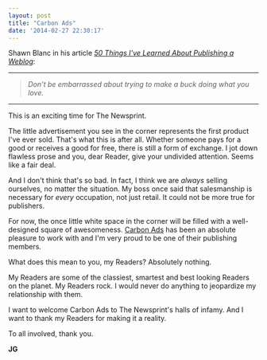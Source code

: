 ```yaml
---
layout: post
title: "Carbon Ads"
date: '2014-02-27 22:30:17'
---
```


<p>Shawn Blanc in his article <a href="http://shawnblanc.net/2012/07/50-things/"><em>50 Things I've Learned About Publishing a Weblog</em></a>:</p>

<hr />

<blockquote>
  <p><em>Don’t be embarrassed about trying to make a buck doing what you love.</em></p>
</blockquote>

<hr />

<p>This is an exciting time for The Newsprint. </p>

<p>The little advertisement you see in the corner represents the first product I've ever sold. That's what this is after all. Whether someone pays for a good or receives a good for free, there is still a form of exchange. I jot down flawless prose and you, dear Reader, give your undivided attention. Seems like a fair deal. </p>

<p>And I don't think that's so bad. In fact, I think we are <em>always</em> selling ourselves, no matter the situation. My boss once said that salesmanship is necessary for <em>every</em> occupation, not just retail. It could not be more true for publishers.</p>

<p>For now, the once little white space in the corner will be filled with a well-designed square of awesomeness. <a href="http://carbonads.net">Carbon Ads</a> has been an absolute pleasure to work with and I'm very proud to be one of their publishing members.</p>

<p>What does this mean to you, my Readers? Absolutely nothing. </p>

<p>My Readers are some of the classiest, smartest and best looking Readers on the planet. My Readers rock. I would never do anything to jeopardize my relationship with them. </p>

<p>I want to welcome Carbon Ads to The Newsprint's halls of infamy. And I want to thank my Readers for making it a reality. </p>

<p>To all involved, thank you.</p>

<p><strong>JG</strong></p>